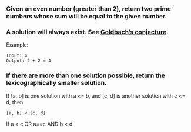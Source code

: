### Given an even number (greater than 2), return two prime numbers whose sum will be equal to the given number.

### A solution will always exist. See [Goldbach’s conjecture](https://en.wikipedia.org/wiki/Goldbach%27s_conjecture).

Example:
```
Input: 4
Output: 2 + 2 = 4
```
### If there are more than one solution possible, return the lexicographically smaller solution.

If [a, b] is one solution with a <= b, and [c, d] is another solution with c <= d, then
```
[a, b] < [c, d]
```
If a < c OR a==c AND b < d.